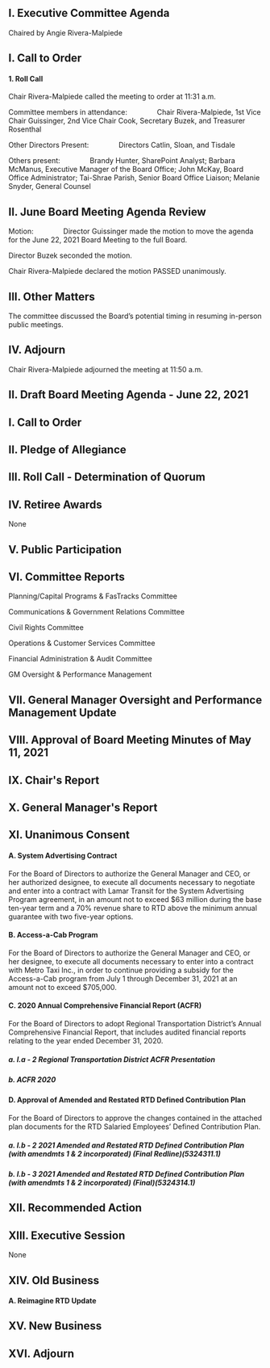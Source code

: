 ## I. Executive Committee Agenda

Chaired by Angie Rivera-Malpiede

## I. Call to Order

#### 1. Roll Call

Chair Rivera-Malpiede called the meeting to order at 11:31 a.m.

Committee members in attendance:               Chair Rivera-Malpiede, 1st Vice Chair Guissinger, 2nd Vice Chair Cook, Secretary Buzek, and Treasurer Rosenthal

Other Directors Present:               Directors Catlin, Sloan, and Tisdale

Others present:               Brandy Hunter, SharePoint Analyst; Barbara McManus, Executive Manager of the Board Office; John McKay, Board Office Administrator; Tai-Shrae Parish, Senior Board Office Liaison; Melanie Snyder, General Counsel

## II. June Board Meeting Agenda Review

Motion:               Director Guissinger made the motion to move the agenda for the June 22, 2021 Board Meeting to the full Board.

Director Buzek seconded the motion.

Chair Rivera-Malpiede declared the motion PASSED unanimously.

## III. Other Matters

The committee discussed the Board’s potential timing in resuming in-person public meetings.

## IV. Adjourn

Chair Rivera-Malpiede adjourned the meeting at 11:50 a.m.

## II. Draft Board Meeting Agenda - June 22, 2021

## I. Call to Order

## II. Pledge of Allegiance

## III. Roll Call - Determination of Quorum

## IV. Retiree Awards

None

## V. Public Participation

## VI. Committee Reports

Planning/Capital Programs & FasTracks Committee

Communications & Government Relations Committee

Civil Rights Committee

Operations & Customer Services Committee

Financial Administration & Audit Committee

GM Oversight & Performance Management

## VII. General Manager Oversight and Performance Management Update

## VIII. Approval of Board Meeting Minutes of May 11, 2021

## IX. Chair's Report

## X. General Manager's Report

## XI. Unanimous Consent

#### A. System Advertising Contract

For the Board of Directors to authorize the General Manager and CEO, or her authorized designee, to execute all documents necessary to negotiate and enter into a contract with Lamar Transit for the System Advertising Program agreement, in an amount not to exceed $63 million during the base ten-year term and a 70% revenue share to RTD above the minimum annual guarantee with two five-year options.

#### B. Access-a-Cab Program

For the Board of Directors to authorize the General Manager and CEO, or her designee, to execute all documents necessary to enter into a contract with Metro Taxi Inc., in order to continue providing a subsidy for the Access-a-Cab program from July 1 through December 31, 2021 at an amount not to exceed $705,000.

#### C. 2020 Annual Comprehensive Financial Report (ACFR)

For the Board of Directors to adopt Regional Transportation District’s Annual Comprehensive Financial Report, that includes audited financial reports relating to the year ended December 31, 2020.

##### a. I.a - 2  Regional Transportation District ACFR Presentation

##### b. ACFR 2020

#### D. Approval of Amended and Restated RTD Defined Contribution Plan

For the Board of Directors to approve the changes contained in the attached plan documents for the RTD Salaried Employees’ Defined Contribution Plan.

##### a. I.b - 2  2021 Amended and Restated RTD Defined Contribution Plan (with amendmts 1 & 2 incorporated) (Final Redline)(5324311.1)

##### b. I.b - 3  2021 Amended and Restated RTD Defined Contribution Plan (with amendmts 1 & 2 incorporated) (Final)(5324314.1)

## XII. Recommended Action

## XIII. Executive Session

None

## XIV. Old Business

#### A. Reimagine RTD Update

## XV. New Business

## XVI. Adjourn